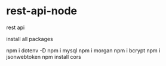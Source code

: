 # rest-api-node
rest api

install all packages

npm i dotenv -D
npm i mysql 
npm i morgan 
npm i bcrypt 
npm i jsonwebtoken 
npm install cors
